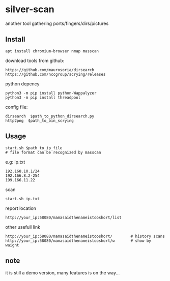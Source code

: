 # silver-scan
another tool gathering ports/fingers/dirs/pictures

## Install
```
apt install chromium-browser nmap masscan
```
download tools from github:
```
https://github.com/maurosoria/dirsearch
https://github.com/nccgroup/scrying/releases
```
python depency
```
python3 -m pip install python-Wappalyzer
python3 -m pip install threadpool
```
config file:
```
dirsearch  $path_to_python_dirsearch.py
http2png  $path_to_bin_scrying
```
## Usage
```
start.sh $path_to_ip_file
# file format can be recognized by masscan
```
e.g:
ip.txt
```
192.168.10.1/24
192.166.8.2-254
199.166.11.22
```
scan
```
start.sh ip.txt
```
report location
```
http://your_ip:58080/mamasaidthenameistooshort/list
```
other usefull link
```
http://your_ip:58080/mamasaidthenameistooshort/        # history scans
http://your_ip:58080/mamasaidthenameistooshort/w       # show by waight
```

## note
it is still a demo version, many features is on the way...
